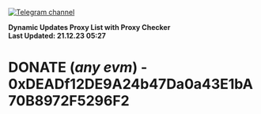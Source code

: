 [![Telegram channel](https://img.shields.io/endpoint?url=https://runkit.io/damiankrawczyk/telegram-badge/branches/master?url=https://t.me/n4z4v0d)](https://t.me/n4z4v0d) 

**Dynamic Updates Proxy List with Proxy Checker**  
**Last Updated: 21.12.23 05:27**

# DONATE (_any evm_) - 0xDEADf12DE9A24b47Da0a43E1bA70B8972F5296F2
